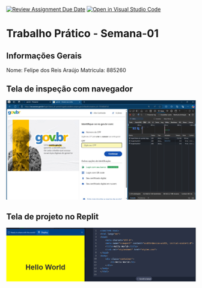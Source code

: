 [![Review Assignment Due Date](https://classroom.github.com/assets/deadline-readme-button-22041afd0340ce965d47ae6ef1cefeee28c7c493a6346c4f15d667ab976d596c.svg)](https://classroom.github.com/a/egWsXDcZ)
[![Open in Visual Studio Code](https://classroom.github.com/assets/open-in-vscode-2e0aaae1b6195c2367325f4f02e2d04e9abb55f0b24a779b69b11b9e10269abc.svg)](https://classroom.github.com/online_ide?assignment_repo_id=18461846&assignment_repo_type=AssignmentRepo)
# Trabalho Prático - Semana-01

## Informações Gerais
Nome: Felipe dos Reis Araújo
Matricula: 885260

## Tela de inspeção com navegador
![alt text](image.png)

## Tela de projeto no Replit
![alt text](image-1.png)
